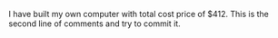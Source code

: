 I have built my own computer with total cost price of $412.
This is the second line of comments and try to commit it.

